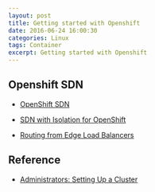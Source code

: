 ```yaml
---
layout: post
title: Getting started with Openshift
date: 2016-06-24 16:00:30
categories: Linux
tags: Container
excerpt: Getting started with Openshift
---
```






## Openshift SDN

* [OpenShift SDN](https://docs.openshift.org/latest/architecture/additional_concepts/sdn.html)
* [SDN with Isolation for OpenShift](https://github.com/openshift/openshift-sdn/blob/master/ISOLATION.md)

* [Routing from Edge Load Balancers](https://docs.openshift.com/enterprise/3.0/admin_guide/routing_from_edge_lb.html)

## Reference

* [Administrators: Setting Up a Cluster](https://docs.openshift.org/latest/getting_started/administrators.html)